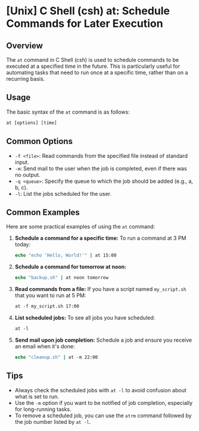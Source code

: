 # [Unix] C Shell (csh) at: Schedule Commands for Later Execution

## Overview
The `at` command in C Shell (csh) is used to schedule commands to be executed at a specified time in the future. This is particularly useful for automating tasks that need to run once at a specific time, rather than on a recurring basis.

## Usage
The basic syntax of the `at` command is as follows:

```csh
at [options] [time]
```

## Common Options
- `-f <file>`: Read commands from the specified file instead of standard input.
- `-m`: Send mail to the user when the job is completed, even if there was no output.
- `-q <queue>`: Specify the queue to which the job should be added (e.g., a, b, c).
- `-l`: List the jobs scheduled for the user.

## Common Examples
Here are some practical examples of using the `at` command:

1. **Schedule a command for a specific time:**
   To run a command at 3 PM today:
   ```csh
   echo "echo 'Hello, World!'" | at 15:00
   ```

2. **Schedule a command for tomorrow at noon:**
   ```csh
   echo "backup.sh" | at noon tomorrow
   ```

3. **Read commands from a file:**
   If you have a script named `my_script.sh` that you want to run at 5 PM:
   ```csh
   at -f my_script.sh 17:00
   ```

4. **List scheduled jobs:**
   To see all jobs you have scheduled:
   ```csh
   at -l
   ```

5. **Send mail upon job completion:**
   Schedule a job and ensure you receive an email when it's done:
   ```csh
   echo "cleanup.sh" | at -m 22:00
   ```

## Tips
- Always check the scheduled jobs with `at -l` to avoid confusion about what is set to run.
- Use the `-m` option if you want to be notified of job completion, especially for long-running tasks.
- To remove a scheduled job, you can use the `atrm` command followed by the job number listed by `at -l`.